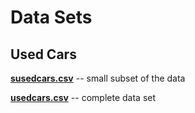 # **Data Sets**


## Used Cars

[**susedcars.csv**](http://www.rob-mcculloch.org/data/susedcars.csv) -- small subset of the data

[**usedcars.csv**](http://www.rob-mcculloch.org/data/usedcars.csv) -- complete data set
